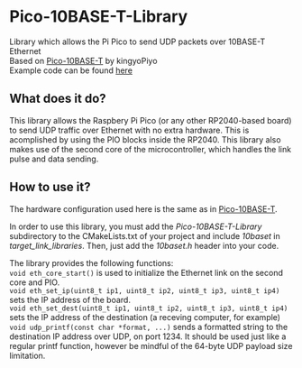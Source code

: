 # Pico-10BASE-T-Library
Library which allows the Pi Pico to send UDP packets over 10BASE-T Ethernet \
Based on [Pico-10BASE-T](https://github.com/kingyoPiyo/Pico-10BASE-T) by kingyoPiyo  \
Example code can be found [here](https://github.com/tvlad1234/Pico-10BASE-Thermometer)

## What does it do?
This library allows the Raspbery Pi Pico (or any other RP2040-based board) to send UDP traffic over Ethernet with no extra hardware. This is acomplished by using the PIO blocks inside the RP2040. This library also makes use of the second core of the microcontroller, which handles the link pulse and data sending. 

## How to use it?
The hardware configuration used here is the same as in [Pico-10BASE-T](https://github.com/kingyoPiyo/Pico-10BASE-T).

In order to use this library, you must add the _Pico-10BASE-T-Library_ subdirectory to the CMakeLists.txt of your project and include _10baset_ in _target_link_libraries_. Then, just add the _10baset.h_ header into your code. 

The library provides the following functions: \
`void eth_core_start()` is used to initialize the Ethernet link on the second core and PIO. \
`void eth_set_ip(uint8_t ip1, uint8_t ip2, uint8_t ip3, uint8_t ip4)` sets the IP address of the board. \
`void eth_set_dest(uint8_t ip1, uint8_t ip2, uint8_t ip3, uint8_t ip4)` sets the IP address of the destination (a receving computer, for example) \
`void udp_printf(const char *format, ...)` sends a formatted string to the destination IP address over UDP, on port 1234. It should be used just like a regular printf function, however be mindful of the 64-byte UDP payload size limitation.



